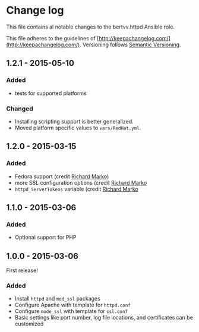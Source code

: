 # Change log

This file contains al notable changes to the bertvv.httpd Ansible role.

This file adheres to the guidelines of [http://keepachangelog.com/](http://keepachangelog.com/). Versioning follows [Semantic Versioning](http://semver.org/).

## 1.2.1 - 2015-05-10

### Added

- tests for supported platforms

### Changed

- Installing scripting support is better generalized.
- Moved platform specific values to `vars/RedHat.yml`.

## 1.2.0 - 2015-03-15

### Added

- Fedora support (credit [Richard Marko](https://github.com/sorki))
- more SSL configuration options (credit [Richard Marko](https://github.com/sorki)
- `httpd_ServerTokens` variable (credit [Richard Marko](https://github.com/sorki)

## 1.1.0 - 2015-03-06

### Added

- Optional support for PHP

## 1.0.0 - 2015-03-06

First release!

### Added

- Install `httpd` and `mod_ssl` packages
- Configure Apache with template for `httpd.conf`
- Configure `mode_ssl` with template for `ssl.conf`
- Basic settings like port number, log file locations, and certificates can be customized


